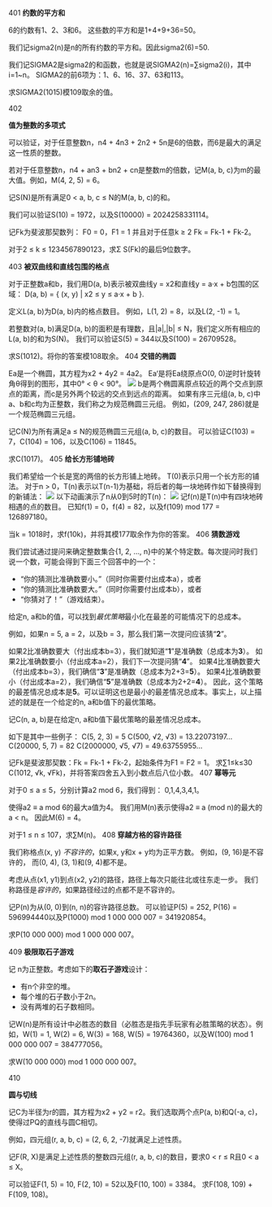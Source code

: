 401
**约数的平方和**

6的约数有1、2、3和6。
这些数的平方和是1+4+9+36=50。

我们记sigma2(n)是n的所有约数的平方和。因此sigma2(6)=50.

我们记SIGMA2是sigma2的和函数，也就是说SIGMA2(n)=∑sigma2(i)，其中i=1~n。
SIGMA2的前6项为：1、6、16、37、63和113。

求SIGMA2(1015)模109取余的值。

402

**值为整数的多项式**

可以验证，对于任意整数n，n4 + 4n3 + 2n2 + 5n是6的倍数，而6是最大的满足这一性质的整数。

若对于任意整数n，n4 + an3 + bn2 + cn是整数m的倍数，记M(a, b, c)为m的最大值。例如，M(4, 2, 5) = 6。

记S(N)是所有满足0 < a, b, c ≤ N的M(a, b, c)的和。

我们可以验证S(10) = 1972，以及S(10000) = 2024258331114。

记Fk为斐波那契数列：
F0 = 0，F1 = 1 并且对于任意k ≥ 2
Fk = Fk-1 + Fk-2。

对于2 ≤ k ≤ 1234567890123，求Σ S(Fk)的最后9位数字。

403
**被双曲线和直线包围的格点**

对于正整数a和b，我们用D(a, b)表示被双曲线y = x2和直线y = a·x + b包围的区域：
D(a, b) = { (x, y) | x2 ≤ y ≤ a·x + b }.

定义L(a, b)为D(a, b)内的格点数目。
例如，L(1, 2) = 8，以及L(2, -1) = 1。

若整数对(a, b)满足D(a, b)的面积是有理数，且|a|,|b| ≤ N，我们定义所有相应的L(a, b)的和为S(N)。
我们可以验证S(5) = 344以及S(100) = 26709528。

求S(1012)。将你的答案模108取余。
404
**交错的椭圆**

Ea是一个椭圆，其方程为x2 + 4y2 = 4a2。
Ea‘是将Ea绕原点O(0, 0)逆时针旋转角θ得到的图形，其中0° < θ < 90°。
![](https://projecteuler.net/project/images/p404_c_ellipse.gif)
b是两个椭圆离原点较近的两个交点到原点的距离，而c是另外两个较远的交点到远点的距离。
如果有序三元组(a, b, c)中a、b和c均为正整数，我们称之为规范椭圆三元组。
例如，(209, 247, 286)就是一个规范椭圆三元组。

记C(N)为所有满足a ≤ N的规范椭圆三元组(a, b, c)的数目。
可以验证C(103) = 7，C(104) = 106，以及C(106) = 11845。

求C(1017)。
405
**给长方形铺地砖**

我们希望给一个长是宽的两倍的长方形铺上地砖。
T(0)表示只用一个长方形的铺法。
对于n > 0，T(n)表示以T(n-1)为基础，将后者的每一块地砖作如下替换得到的新铺法：
![](https://projecteuler.net/project/images/p405_tile1.png)
以下动画演示了n从0到5时的T(n)：
![](https://projecteuler.net/project/images/p405_tile2.gif)
记f(n)是T(n)中有四块地砖相遇的点的数目。
已知f(1) = 0，f(4) = 82，以及f(109) mod 177 = 126897180。

当k = 1018时，求f(10k)，并将其模177取余作为你的答案。
406
**猜数游戏**

我们尝试通过提问来确定整数集合{1, 2, …, n}中的某个特定数。每次提问时我们说一个数，可能会得到下面三个回答中的一个：

- “你的猜测比准确数要小。”（同时你需要付出成本a），或者
- “你的猜测比准确数要大。”（同时你需要付出成本b），或者
- “你猜对了！”（游戏结束）。

给定n, a和b的值，可以找到*最优策略*最小化在最差的可能情况下的总成本。

例如，如果n = 5, a = 2，以及b = 3，那么我们第一次提问应该猜“**2**”。

如果2比准确数要大（付出成本b=3），我们就知道“**1**”是准确数（总成本为**3**）。
如果2比准确数要小（付出成本a=2），我们下一次提问猜“**4**”。
如果4比准确数要大（付出成本b=3），我们确信“**3**”是准确数（总成本为2+3=**5**）。
如果4比准确数要小（付出成本a=2），我们确信“**5**”是准确数（总成本为2+2=**4**）。
因此，这个策略的最差情况总成本是**5**。可以证明这也是最小的最差情况总成本。事实上，以上描述的就是在一个给定的n, a和b值下的最优策略。

记C(n, a, b)是在给定n, a和b值下最优策略的最差情况总成本。

如下是其中一些例子：
C(5, 2, 3) = 5
C(500, √2, √3) = 13.22073197…
C(20000, 5, 7) = 82
C(2000000, √5, √7) = 49.63755955…

记Fk是斐波那契数：Fk = Fk-1 + Fk-2，起始条件为F1 = F2 = 1。
求∑1≤k≤30 C(1012, √k, √Fk)，并将答案四舍五入到小数点后八位小数。
407
**幂等元**

对于0 ≤ a ≤ 5，分别计算a2 mod 6，我们得到： 0,1,4,3,4,1。

使得a2 ≡ a mod 6的最大a值为4。
我们用M(n)表示使得a2 ≡ a (mod n)的最大的a < n。
因此M(6) = 4。

对于1 ≤ n ≤ 107，求∑M(n)。
408
**穿越方格的容许路径**

我们称格点(x, y) *不容许的*，如果x, y和x + y均为正平方数。
例如，(9, 16)是不容许的， 而(0, 4), (3, 1)和(9, 4)都不是。

考虑从点(x1, y1)到点(x2, y2)的路径，路径上每次只能往北或往东走一步。
我们称路径是*容许的*，如果路径经过的点都不是不容许的。

记P(n)为从(0, 0)到(n, n)的容许路径总数。
可以验证P(5) = 252, P(16) = 596994440以及P(1000) mod 1 000 000 007 = 341920854。

求P(10 000 000) mod 1 000 000 007。

409
**极限取石子游戏**

记 n为正整数。考虑如下的**取石子游戏**设计：

- 有n个非空的堆。
- 每个堆的石子数小于2n。
- 没有两堆的石子数相同。

记W(n)是所有设计中必胜态的数目（必胜态是指先手玩家有必胜策略的状态）。例如，W(1) = 1, W(2) = 6, W(3) = 168, W(5) = 19764360，以及W(100) mod 1 000 000 007 = 384777056。

求W(10 000 000) mod 1 000 000 007。

410

**圆与切线**

记C为半径为r的圆，其方程为x2 + y2 = r2。我们选取两个点P(a, b)和Q(-a, c)，使得过PQ的直线与圆C相切。

例如，四元组(r, a, b, c) = (2, 6, 2, -7)就满足上述性质。

记F(R, X)是满足上述性质的整数四元组(r, a, b, c)的数目，要求0 < r ≤ R且0 < a ≤ X。

可以验证F(1, 5) = 10, F(2, 10) = 52以及F(10, 100) = 3384。
求F(108, 109) + F(109, 108)。
